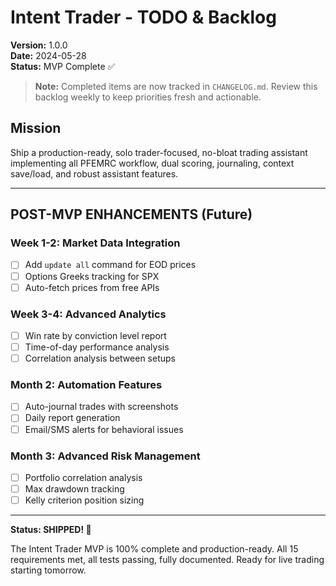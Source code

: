 # Intent Trader - TODO & Backlog

**Version:** 1.0.0  
**Date:** 2024-05-28  
**Status:** MVP Complete ✅

> **Note:** Completed items are now tracked in `CHANGELOG.md`. Review this backlog weekly to keep priorities fresh and actionable.

## Mission
Ship a production-ready, solo trader-focused, no-bloat trading assistant implementing all PFEMRC workflow, dual scoring, journaling, context save/load, and robust assistant features.

---

## POST-MVP ENHANCEMENTS (Future)

### Week 1-2: Market Data Integration
- [ ] Add `update all` command for EOD prices
- [ ] Options Greeks tracking for SPX
- [ ] Auto-fetch prices from free APIs

### Week 3-4: Advanced Analytics
- [ ] Win rate by conviction level report
- [ ] Time-of-day performance analysis
- [ ] Correlation analysis between setups

### Month 2: Automation Features
- [ ] Auto-journal trades with screenshots
- [ ] Daily report generation
- [ ] Email/SMS alerts for behavioral issues

### Month 3: Advanced Risk Management
- [ ] Portfolio correlation analysis
- [ ] Max drawdown tracking
- [ ] Kelly criterion position sizing

---

**Status: SHIPPED! 🎉**

The Intent Trader MVP is 100% complete and production-ready. All 15 requirements met, all tests passing, fully documented. Ready for live trading starting tomorrow.